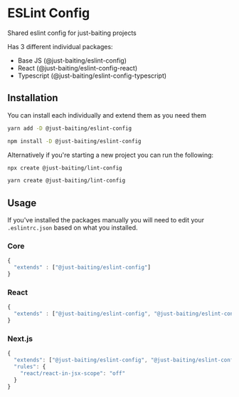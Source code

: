 # ESLint Config

Shared eslint config for just-baiting projects

Has 3 different individual packages:

- Base JS (@just-baiting/eslint-config)
- React (@just-baiting/eslint-config-react)
- Typescript (@just-baiting/eslint-config-typescript)

## Installation

You can install each individually and extend them as you need them

```bash
yarn add -D @just-baiting/eslint-config
```

```bash
npm install -D @just-baiting/eslint-config
```

Alternatively if you're starting a new project you can run the following: 

```bash
npx create @just-baiting/lint-config
```

```bash
yarn create @just-baiting/lint-config
```

## Usage
If you've installed the packages manually you will need to edit your ```.eslintrc.json``` based on what you installed.

### Core

```js
{
  "extends" : ["@just-baiting/eslint-config"]
}
```

### React
```js
{
  "extends" : ["@just-baiting/eslint-config", "@just-baiting/eslint-config-react"]
}
```

### Next.js

```js
{
  "extends": ["@just-baiting/eslint-config", "@just-baiting/eslint-config-react"],
  "rules": {
    "react/react-in-jsx-scope": "off"
  }
}
```
